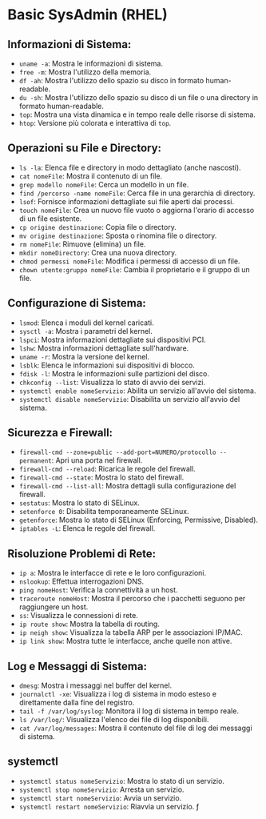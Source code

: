 # Basic SysAdmin (RHEL)

## Informazioni di Sistema:

- `uname -a`: Mostra le informazioni di sistema.
- `free -m`: Mostra l'utilizzo della memoria.
- `df -ah`: Mostra l'utilizzo dello spazio su disco in formato human-readable.
- `du -sh`: Mostra l'utilizzo dello spazio su disco di un file o una directory in formato human-readable.
- `top`: Mostra una vista dinamica e in tempo reale delle risorse di sistema.
- `htop`: Versione più colorata e interattiva di `top`.

## Operazioni su File e Directory:

- `ls -la`: Elenca file e directory in modo dettagliato (anche nascosti).
- `cat nomeFile`: Mostra il contenuto di un file.
- `grep modello nomeFile`: Cerca un modello in un file.
- `find /percorso -name nomeFile`: Cerca file in una gerarchia di directory.
- `lsof`: Fornisce informazioni dettagliate sui file aperti dai processi.
- `touch nomeFile`: Crea un nuovo file vuoto o aggiorna l'orario di accesso di un file esistente.
- `cp origine destinazione`: Copia file o directory.
- `mv origine destinazione`: Sposta o rinomina file o directory.
- `rm nomeFile`: Rimuove (elimina) un file.
- `mkdir nomeDirectory`: Crea una nuova directory.
- `chmod permessi nomeFile`: Modifica i permessi di accesso di un file.
- `chown utente:gruppo nomeFile`: Cambia il proprietario e il gruppo di un file.

## Configurazione di Sistema:

- `lsmod`: Elenca i moduli del kernel caricati.
- `sysctl -a`: Mostra i parametri del kernel.
- `lspci`: Mostra informazioni dettagliate sui dispositivi PCI.
- `lshw`: Mostra informazioni dettagliate sull'hardware.
- `uname -r`: Mostra la versione del kernel.
- `lsblk`: Elenca le informazioni sui dispositivi di blocco.
- `fdisk -l`: Mostra le informazioni sulle partizioni del disco.
- `chkconfig --list`: Visualizza lo stato di avvio dei servizi.
- `systemctl enable nomeServizio`: Abilita un servizio all'avvio del sistema.
- `systemctl disable nomeServizio`: Disabilita un servizio all'avvio del sistema.

## Sicurezza e Firewall:

- `firewall-cmd --zone=public --add-port=NUMERO/protocollo --permanent`: Apri una porta nel firewall.
- `firewall-cmd --reload`: Ricarica le regole del firewall.
- `firewall-cmd --state`: Mostra lo stato del firewall.
- `firewall-cmd --list-all`: Mostra dettagli sulla configurazione del firewall.
- `sestatus`: Mostra lo stato di SELinux.
- `setenforce 0`: Disabilita temporaneamente SELinux.
- `getenforce`: Mostra lo stato di SELinux (Enforcing, Permissive, Disabled).
- `iptables -L`: Elenca le regole del firewall.

## Risoluzione Problemi di Rete:

- `ip a`: Mostra le interfacce di rete e le loro configurazioni.
- `nslookup`: Effettua interrogazioni DNS.
- `ping nomeHost`: Verifica la connettività a un host.
- `traceroute nomeHost`: Mostra il percorso che i pacchetti seguono per raggiungere un host.
- `ss`: Visualizza le connessioni di rete.
- `ip route show`: Mostra la tabella di routing.
- `ip neigh show`: Visualizza la tabella ARP per le associazioni IP/MAC.
- `ip link show`: Mostra tutte le interfacce, anche quelle non attive.

## Log e Messaggi di Sistema:

- `dmesg`: Mostra i messaggi nel buffer del kernel.
- `journalctl -xe`: Visualizza i log di sistema in modo esteso e direttamente dalla fine del registro.
- `tail -f /var/log/syslog`: Monitora il log di sistema in tempo reale.
- `ls /var/log/`: Visualizza l'elenco dei file di log disponibili.
- `cat /var/log/messages`: Mostra il contenuto del file di log dei messaggi di sistema.

## systemctl

- `systemctl status nomeServizio`: Mostra lo stato di un servizio.
- `systemctl stop nomeServizio`: Arresta un servizio.
- `systemctl start nomeServizio`: Avvia un servizio.
- `systemctl restart nomeServizio`: Riavvia un servizio.
ƒ
